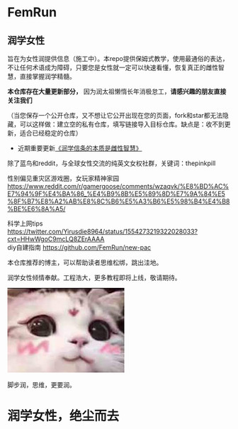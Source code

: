 # FemRun
## 润学女性
旨在为女性润提供信息（施工中）。本repo提供保姆式教学，使用最通俗的表达，不让任何术语成为障碍，只要您是女性就一定可以快速看懂，恢复真正的雌性智慧，直接掌握润学精髓。

**本仓库存在大量更新部分，** 因为润太祖懒惰长年消极怠工，**请感兴趣的朋友直接关注我们**

（当您保存一个公开仓库，又不想让它公开出现在您的页面，fork和star都无法隐藏，可以这样做：建立空的私有仓库，填写链接导入目标仓库。缺点是：收不到更新，适合已经稳定的仓库）

- 近期重要更新[《润学信条的本质是雌性智慧》](真正的润学真谛，核心信条，是什么.md)

除了蓝鸟和reddit，与全球女性交流的纯英文女权社群，关键词：thepinkpill

性别偏见重灾区游戏圈，女玩家精神家园 https://www.reddit.com/r/gamergoose/comments/wzaqvk/%E8%BD%AC%E7%94%9F%E4%BA%86_%E4%B9%8B%E5%89%8D%E7%9A%84%E5%8F%B7%E8%A2%AB%E8%8C%B6%E5%A3%B6%E5%98%B4%E4%B8%BE%E6%8A%A5/

科学上网tips https://twitter.com/Yirusdie8964/status/1554273219322028033?cxt=HHwWgoC9mcLQ8ZErAAAA  
diy自建指南 https://github.com/FemRun/new-pac
 
本仓库推荐的博主，可以帮助读者思维松绑，跳出洼地。

润学女性倾情奉献。工程浩大，更多教程即将上线，敬请期待。

![](https://github.com/FemRun/cat/blob/main/download.jpg)

脚步润，思维，更要润。

# 润学女性，绝尘而去
